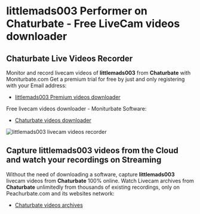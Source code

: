 # littlemads003 Performer on Chaturbate - Free LiveCam videos downloader

## Chaturbate Live Videos Recorder

Monitor and record livecam videos of **littlemads003** from **Chaturbate** with Moniturbate.com
Get a premium trial for free by just and only registering with your Email address:
* [littlemads003 Premium videos downloader](https://moniturbate.com/request-demo-licence-key.html)

Free livecam videos downloader - Moniturbate Software:
* [Chaturbate videos downloader](https://moniturbate.com/moniturbate-download-software.html)

![littlemads003 livecam videos recorder](https://peachurnet.com/templates/moniturbate-software.png)


## Capture littlemads003 videos from the Cloud and watch your recordings on Streaming

Without the need of downloading a software, capture **littlemads003** livecam videos from **Chaturbate** 100% online.
Watch Livecam archives from **Chaturbate** unlimitedly from thousands of existing recordings, only on Peachurbate.com and its websites network:
* [Chaturbate videos archives](https://peachurnet.com/)